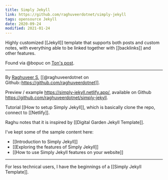 ```yaml
---
title: Simply Jekyll
link: https://github.com/raghuveerdotnet/simply-jekyll
tags: opensource Jekyll
date: 2020-09-24
modified: 2021-01-24
---
```


Highly customized [[Jekyll]] template that supports both posts and custom notes, with everything able to be linked together with [[backlinks]] and other features.

Found via @bopuc on <a href="../journal/2020/09/27/">Ton's post</a>.

---

By [Raghuveer S](https://www.raghuveer.net/about/), [[@raghuveerdotnet on Github::https://github.com/raghuveerdotnet]].

Preview / example https://simply-jekyll.netlify.app/, available on Github https://github.com/raghuveerdotnet/simply-jekyll. 

Tutorial [[How to setup Simply Jekyll]], which is basically clone the repo, connect to [[Netlify]].

Raghu notes that it is inspired by [[Digital Garden Jekyll Template]].

I've kept some of the sample content here:
* [[Introduction to Simply Jekyll]]
* [[Exploring the features of Simply Jekyll]]
* [[How to use Simply Jekyll features on your website]]

---

For less technical users, I have the beginnings of a [[Simply Jekyll Template]].